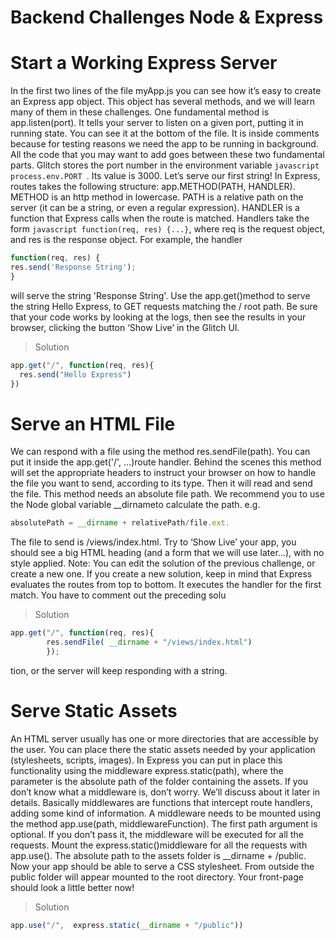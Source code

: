 # Backend Challenges Node & Express



# Start a Working Express Server
In the first two lines of the file myApp.js you can see how it’s easy to create an Express app object. This object has several methods, and we will learn many of them in these challenges. One fundamental method is app.listen(port). It tells your server to listen on a given port, putting it in running state. You can see it at the bottom of the file. It is inside comments because for testing reasons we need the app to be running in background. All the code that you may want to add goes between these two fundamental parts. Glitch stores the port number in the environment variable ```javascript process.env.PORT ```. Its value is 3000.
Let’s serve our first string! In Express, routes takes the following structure: app.METHOD(PATH, HANDLER). METHOD is an http method in lowercase. PATH is a relative path on the server (it can be a string, or even a regular expression). HANDLER is a function that Express calls when the route is matched.
Handlers take the form ```javascript function(req, res) {...}```, where req is the request object, and res is the response object. For example, the handler
```javascript
function(req, res) {
res.send('Response String');
}
```
will serve the string 'Response String'.
Use the app.get()method to serve the string Hello Express, to GET requests matching the / root path. Be sure that your code works by looking at the logs, then see the results in your browser, clicking the button ‘Show Live’ in the Glitch UI.

> Solution
```javascript
app.get("/", function(req, res){
  res.send("Hello Express")
})  
```

# Serve an HTML File
We can respond with a file using the method res.sendFile(path).
You can put it inside the app.get('/', ...)route handler. Behind the scenes this method will set the appropriate headers to instruct your browser on how to handle the file you want to send, according to its type. Then it will read and send the file. This method needs an absolute file path. We recommend you to use the Node global variable __dirnameto calculate the path.
e.g.
```javascript
absolutePath = __dirname + relativePath/file.ext.
```
The file to send is /views/index.html. Try to ‘Show Live’ your app, you should see a big HTML heading (and a form that we will use later…), with no style applied.
Note: You can edit the solution of the previous challenge, or create a new one. If you create a new solution, keep in mind that Express evaluates the routes from top to bottom. It executes the handler for the first match. You have to comment out the preceding solu

> Solution
```javascript
app.get("/", function(req, res){
        res.sendFile( __dirname + "/views/index.html")
        });
```
tion, or the server will keep responding with a string.


# Serve Static Assets
An HTML server usually has one or more directories that are accessible by the user. You can place there the static assets needed by your application (stylesheets, scripts, images). In Express you can put in place this functionality using the middleware express.static(path), where the parameter is the absolute path of the folder containing the assets. If you don’t know what a middleware is, don’t worry. We’ll discuss about it later in details. Basically middlewares are functions that intercept route handlers, adding some kind of information. A middleware needs to be mounted using the method app.use(path, middlewareFunction). The first path argument is optional. If you don’t pass it, the middleware will be executed for all the requests.
Mount the express.static()middleware for all the requests with app.use(). The absolute path to the assets folder is __dirname + /public.
Now your app should be able to serve a CSS stylesheet. From outside the public folder will appear mounted to the root directory. Your front-page should look a little better now!

> Solution

```javascript
app.use("/",  express.static(__dirname + "/public"))
```


